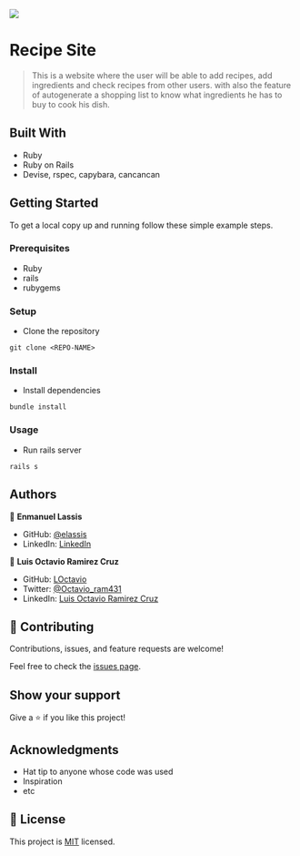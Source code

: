 ![](https://img.shields.io/badge/Microverse-blueviolet)

# Recipe Site

> This is a website where the user will be able to add recipes, add ingredients and check recipes from other users. with also the feature of autogenerate a 
shopping list to know what ingredients he has to buy to cook his dish.


## Built With

- Ruby
- Ruby on Rails
- Devise, rspec, capybara, cancancan


## Getting Started

To get a local copy up and running follow these simple example steps.

### Prerequisites
- Ruby 
- rails
- rubygems

### Setup
- Clone the repository
```
git clone <REPO-NAME>
```
### Install

- Install dependencies
```
bundle install
```

### Usage
- Run rails server
```
rails s
```

## Authors

👤 **Enmanuel Lassis**

- GitHub: [@elassis](https://github.com/elassis)
- LinkedIn: [LinkedIn](https://linkedin.com/in/enmanuel-lassis-pena)

👤 **Luis Octavio Ramirez Cruz**

- GitHub: [LOctavio](https://github.com/LOctavio)
- Twitter: [@Octavio_ram431](https://twitter.com/Octavio_ram431)
- LinkedIn: [Luis Octavio Ramirez Cruz](https://www.linkedin.com/in/luis-octavio-ramirez-cruz/) 

## 🤝 Contributing

Contributions, issues, and feature requests are welcome!

Feel free to check the [issues page](../../issues/).

## Show your support

Give a ⭐️ if you like this project!

## Acknowledgments

- Hat tip to anyone whose code was used
- Inspiration
- etc

## 📝 License

This project is [MIT](./MIT.md) licensed.
